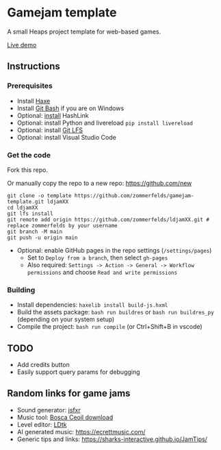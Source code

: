 # Gamejam template

A small Heaps project template for web-based games.

[Live demo](https://zommerfelds.github.io/gamejam-template/)

## Instructions

### Prerequisites

* Install [Haxe](https://haxe.org/)
* Install [Git Bash](https://gitforwindows.org/) if you are on Windows
* Optional: [install](https://github.com/HaxeFoundation/hashlink/wiki/Building-and-Installing) HashLink
* Optional: install Python and livereload `pip install livereload`
* Optional: install [Git LFS](https://git-lfs.github.com/)
* Optional: install Visual Studio Code

### Get the code

Fork this repo.

Or manually copy the repo to a new repo: https://github.com/new

```
git clone -o template https://github.com/zommerfelds/gamejam-template.git ldjamXX
cd ldjamXX
git lfs install
git remote add origin https://github.com/zommerfelds/ldjamXX.git # replace zommerfelds by your username
git branch -M main
git push -u origin main
```

* Optional: enable GitHub pages in the repo settings (`/settings/pages`)
  * Set to `Deploy from a branch`, then select `gh-pages`
  * Also required: `Settings -> Action -> General -> Workflow permissions` and choose `Read and write permissions`

### Building

* Install dependencies: `haxelib install build-js.hxml`
* Build the assets package: `bash run buildres` or `bash run buildres_py` (depending on your system setup)
* Compile the project: `bash run compile` (or Ctrl+Shift+B in vscode)

## TODO

* Add credits button
* Easily support query params for debugging

## Random links for game jams

* Sound generator: [jsfxr](https://sfxr.me/)
* Music tool: [Bosca Ceoil download](https://boscaceoil.net/downloads/boscaceoil_win_v2.zip)
* Level editor: [LDtk](https://ldtk.io/)
* AI generated music: https://ecrettmusic.com/
* Generic tips and links: https://sharks-interactive.github.io/JamTips/

